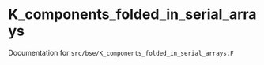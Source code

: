 # K_components_folded_in_serial_arrays

Documentation for `src/bse/K_components_folded_in_serial_arrays.F`
